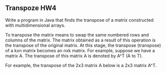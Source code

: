 ## Transpoze HW4

Write a program in Java that finds the transpose of a matrix constructed with multidimensional arrays.

To transpose the matrix means to swap the same numbered rows and columns of the matrix. The matrix obtained as a result of this operation is the transpose of the original matrix. At this stage, the transpose (transpose) of a kxn matrix becomes an nxk matrix. For example, suppose we have a matrix A. The transpose of this matrix A is denoted by A^T (A to T).

For example, the transpose of the 2x3 matrix A below is a 2x3 matrix A^T.